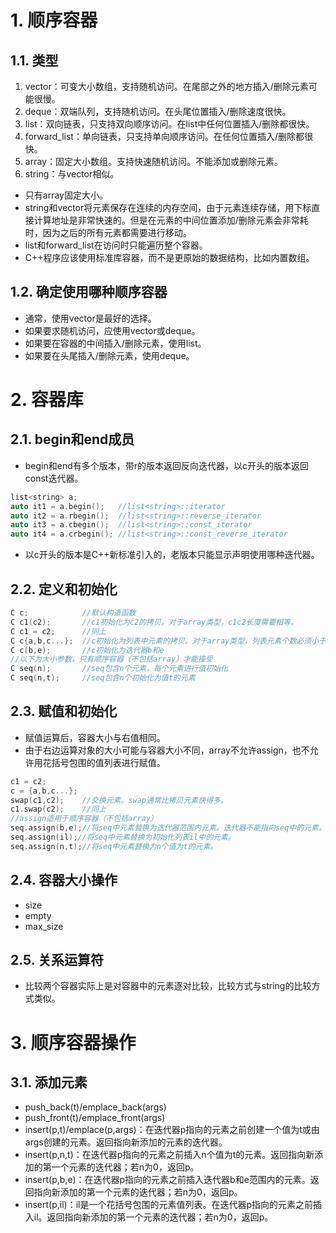 # 1. 顺序容器
## 1.1. 类型
1. vector：可变大小数组，支持随机访问。在尾部之外的地方插入/删除元素可能很慢。
2. deque：双端队列，支持随机访问。在头尾位置插入/删除速度很快。
3. list：双向链表，只支持双向顺序访问。在list中任何位置插入/删除都很快。
4. forward_list：单向链表，只支持单向顺序访问。在任何位置插入/删除都很快。
5. array：固定大小数组。支持快速随机访问。不能添加或删除元素。
6. string：与vector相似。  

- 只有array固定大小。
- string和vector将元素保存在连续的内存空间，由于元素连续存储，用下标直接计算地址是非常快速的。但是在元素的中间位置添加/删除元素会非常耗时，因为之后的所有元素都需要进行移动。
- list和forward_list在访问时只能遍历整个容器。
- C++程序应该使用标准库容器，而不是更原始的数据结构，比如内置数组。
## 1.2. 确定使用哪种顺序容器
- 通常，使用vector是最好的选择。
- 如果要求随机访问，应使用vector或deque。
- 如果要在容器的中间插入/删除元素，使用list。
- 如果要在头尾插入/删除元素，使用deque。

# 2. 容器库
## 2.1. begin和end成员
- begin和end有多个版本，带r的版本返回反向迭代器，以c开头的版本返回const迭代器。
```C++
list<string> a;
auto it1 = a.begin();   //list<string>::iterator
auto it2 = a.rbegin();  //list<string>::reverse_iterator
auto it3 = a.cbegin();  //list<string>::const_iterator
auto it4 = a.crbegin(); //list<string>::const_reverse_iterator
```
- 以c开头的版本是C++新标准引入的，老版本只能显示声明使用哪种迭代器。
## 2.2. 定义和初始化
```C++
C c;            //默认构造函数
C c1(c2);       //c1初始化为c2的拷贝。对于array类型，c1c2长度需要相等。
C c1 = c2;      //同上
C c{a,b,c...};  //c初始化为列表中元素的拷贝。对于array类型，列表元素个数必须小于等于array大小。
C c(b,e);       //c初始化为迭代器b和e
//以下为大小参数，只有顺序容器（不包括array）才能接受
C seq(n);       //seq包含n个元素，每个元素进行值初始化
C seq(n,t);     //seq包含n个初始化为值t的元素
```
## 2.3. 赋值和初始化
- 赋值运算后，容器大小与右值相同。
- 由于右边运算对象的大小可能与容器大小不同，array不允许assign，也不允许用花括号包围的值列表进行赋值。
```C++
c1 = c2;
c = {a,b,c...};
swap(c1,c2);    //交换元素。swap通常比拷贝元素快得多。
c1.swap(c2);    //同上
//assign适用于顺序容器（不包括array）
seq.assign(b,e);//将seq中元素替换为迭代器范围内元素。迭代器不能指向seq中的元素。
seq.assign(il);//将seq中元素替换为初始化列表il中的元素。
seq.assign(n,t);//将seq中元素替换为n个值为t的元素。
```
## 2.4. 容器大小操作
- size
- empty
- max_size
## 2.5. 关系运算符
- 比较两个容器实际上是对容器中的元素逐对比较，比较方式与string的比较方式类似。

# 3. 顺序容器操作
## 3.1. 添加元素
- push_back(t)/emplace_back(args)
- push_front(t)/emplace_front(args)
- insert(p,t)/emplace(p,args)：在迭代器p指向的元素之前创建一个值为t或由args创建的元素。返回指向新添加的元素的迭代器。
- insert(p,n,t)：在迭代器p指向的元素之前插入n个值为t的元素。返回指向新添加的第一个元素的迭代器；若n为0，返回p。
- insert(p,b,e)：在迭代器p指向的元素之前插入迭代器b和e范围内的元素。返回指向新添加的第一个元素的迭代器；若n为0，返回p。
- insert(p,il)：il是一个花括号包围的元素值列表。在迭代器p指向的元素之前插入il。返回指向新添加的第一个元素的迭代器；若n为0，返回p。

